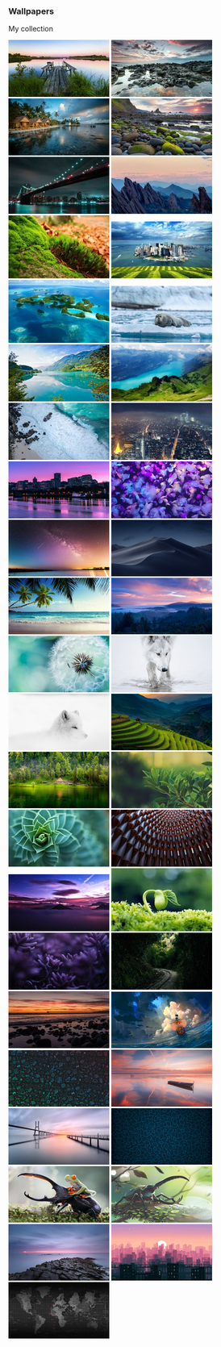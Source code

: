 ### Wallpapers
My collection

[![217944.jpg](https://raw.githubusercontent.com/itachi1621/Wallpapers/master/thumbnails/217944.jpg)](https://raw.githubusercontent.com/itachi1621/Wallpapers/master/wallpaper/217944.jpg)
[![2743.jpg](https://raw.githubusercontent.com/itachi1621/Wallpapers/master/thumbnails/2743.jpg)](https://raw.githubusercontent.com/itachi1621/Wallpapers/master/wallpaper/2743.jpg)
[![2746.jpg](https://raw.githubusercontent.com/itachi1621/Wallpapers/master/thumbnails/2746.jpg)](https://raw.githubusercontent.com/itachi1621/Wallpapers/master/wallpaper/2746.jpg)
[![2772.jpg](https://raw.githubusercontent.com/itachi1621/Wallpapers/master/thumbnails/2772.jpg)](https://raw.githubusercontent.com/itachi1621/Wallpapers/master/wallpaper/2772.jpg)
[![4K-Bridge-Night-City-Lights-Wallpaper-3840x2160.jpg](https://raw.githubusercontent.com/itachi1621/Wallpapers/master/thumbnails/4K-Bridge-Night-City-Lights-Wallpaper-3840x2160.jpg)](https://raw.githubusercontent.com/itachi1621/Wallpapers/master/wallpaper/4K-Bridge-Night-City-Lights-Wallpaper-3840x2160.jpg)
[![4K-Mountains-Rocks-Landscape-Wallpaper-3840x2160.jpg](https://raw.githubusercontent.com/itachi1621/Wallpapers/master/thumbnails/4K-Mountains-Rocks-Landscape-Wallpaper-3840x2160.jpg)](https://raw.githubusercontent.com/itachi1621/Wallpapers/master/wallpaper/4K-Mountains-Rocks-Landscape-Wallpaper-3840x2160.jpg)
[![82324.jpg](https://raw.githubusercontent.com/itachi1621/Wallpapers/master/thumbnails/82324.jpg)](https://raw.githubusercontent.com/itachi1621/Wallpapers/master/wallpaper/82324.jpg)
[![82330.jpg](https://raw.githubusercontent.com/itachi1621/Wallpapers/master/thumbnails/82330.jpg)](https://raw.githubusercontent.com/itachi1621/Wallpapers/master/wallpaper/82330.jpg)
[![82350.jpg](https://raw.githubusercontent.com/itachi1621/Wallpapers/master/thumbnails/82350.jpg)](https://raw.githubusercontent.com/itachi1621/Wallpapers/master/wallpaper/82350.jpg)
[![animal_seal_4k_5k_hd_animals-3840x2160.jpg](https://raw.githubusercontent.com/itachi1621/Wallpapers/master/thumbnails/animal_seal_4k_5k_hd_animals-3840x2160.jpg)](https://raw.githubusercontent.com/itachi1621/Wallpapers/master/wallpaper/animal_seal_4k_5k_hd_animals-3840x2160.jpg)
[![Beautiful-Lake-4K-Wallpaper-3840x2160.jpg](https://raw.githubusercontent.com/itachi1621/Wallpapers/master/thumbnails/Beautiful-Lake-4K-Wallpaper-3840x2160.jpg)](https://raw.githubusercontent.com/itachi1621/Wallpapers/master/wallpaper/Beautiful-Lake-4K-Wallpaper-3840x2160.jpg)
[![Beautiful-Landscape-4K-Wallpaper-3840x2160.jpg](https://raw.githubusercontent.com/itachi1621/Wallpapers/master/thumbnails/Beautiful-Landscape-4K-Wallpaper-3840x2160.jpg)](https://raw.githubusercontent.com/itachi1621/Wallpapers/master/wallpaper/Beautiful-Landscape-4K-Wallpaper-3840x2160.jpg)
[![brown_rocks_on_white_sand_beach_4k_5k_hd-3840x2160.jpg](https://raw.githubusercontent.com/itachi1621/Wallpapers/master/thumbnails/brown_rocks_on_white_sand_beach_4k_5k_hd-3840x2160.jpg)](https://raw.githubusercontent.com/itachi1621/Wallpapers/master/wallpaper/brown_rocks_on_white_sand_beach_4k_5k_hd-3840x2160.jpg)
[![City-Night-4K-Wallpaper-3840x2160.jpg](https://raw.githubusercontent.com/itachi1621/Wallpapers/master/thumbnails/City-Night-4K-Wallpaper-3840x2160.jpg)](https://raw.githubusercontent.com/itachi1621/Wallpapers/master/wallpaper/City-Night-4K-Wallpaper-3840x2160.jpg)
[![cityscape_purple_sunset_5k.jpg](https://raw.githubusercontent.com/itachi1621/Wallpapers/master/thumbnails/cityscape_purple_sunset_5k.jpg)](https://raw.githubusercontent.com/itachi1621/Wallpapers/master/wallpaper/cityscape_purple_sunset_5k.jpg)
[![colorful_jellyfishes_4k-3840x2160.jpg](https://raw.githubusercontent.com/itachi1621/Wallpapers/master/thumbnails/colorful_jellyfishes_4k-3840x2160.jpg)](https://raw.githubusercontent.com/itachi1621/Wallpapers/master/wallpaper/colorful_jellyfishes_4k-3840x2160.jpg)
[![download (10).jpeg](https://raw.githubusercontent.com/itachi1621/Wallpapers/master/thumbnails/download%20(10).jpeg)](https://raw.githubusercontent.com/itachi1621/Wallpapers/master/wallpaper/download%20(10).jpeg)
[![download (11).jpeg](https://raw.githubusercontent.com/itachi1621/Wallpapers/master/thumbnails/download%20(11).jpeg)](https://raw.githubusercontent.com/itachi1621/Wallpapers/master/wallpaper/download%20(11).jpeg)
[![download (15).jpeg](https://raw.githubusercontent.com/itachi1621/Wallpapers/master/thumbnails/download%20(15).jpeg)](https://raw.githubusercontent.com/itachi1621/Wallpapers/master/wallpaper/download%20(15).jpeg)
[![download (16).jpeg](https://raw.githubusercontent.com/itachi1621/Wallpapers/master/thumbnails/download%20(16).jpeg)](https://raw.githubusercontent.com/itachi1621/Wallpapers/master/wallpaper/download%20(16).jpeg)
[![download (1).jpeg](https://raw.githubusercontent.com/itachi1621/Wallpapers/master/thumbnails/download%20(1).jpeg)](https://raw.githubusercontent.com/itachi1621/Wallpapers/master/wallpaper/download%20(1).jpeg)
[![download (20).jpeg](https://raw.githubusercontent.com/itachi1621/Wallpapers/master/thumbnails/download%20(20).jpeg)](https://raw.githubusercontent.com/itachi1621/Wallpapers/master/wallpaper/download%20(20).jpeg)
[![download (21).jpeg](https://raw.githubusercontent.com/itachi1621/Wallpapers/master/thumbnails/download%20(21).jpeg)](https://raw.githubusercontent.com/itachi1621/Wallpapers/master/wallpaper/download%20(21).jpeg)
[![download (4).jpeg](https://raw.githubusercontent.com/itachi1621/Wallpapers/master/thumbnails/download%20(4).jpeg)](https://raw.githubusercontent.com/itachi1621/Wallpapers/master/wallpaper/download%20(4).jpeg)
[![download (5).jpeg](https://raw.githubusercontent.com/itachi1621/Wallpapers/master/thumbnails/download%20(5).jpeg)](https://raw.githubusercontent.com/itachi1621/Wallpapers/master/wallpaper/download%20(5).jpeg)
[![download (6).jpeg](https://raw.githubusercontent.com/itachi1621/Wallpapers/master/thumbnails/download%20(6).jpeg)](https://raw.githubusercontent.com/itachi1621/Wallpapers/master/wallpaper/download%20(6).jpeg)
[![macro_plants_succulent_depth_of_field_nature_leaves_4k_hd-3840x2160.jpg](https://raw.githubusercontent.com/itachi1621/Wallpapers/master/thumbnails/macro_plants_succulent_depth_of_field_nature_leaves_4k_hd-3840x2160.jpg)](https://raw.githubusercontent.com/itachi1621/Wallpapers/master/wallpaper/macro_plants_succulent_depth_of_field_nature_leaves_4k_hd-3840x2160.jpg)
[![modern_architecture_4k_2 (2).jpg](https://raw.githubusercontent.com/itachi1621/Wallpapers/master/thumbnails/modern_architecture_4k_2%20(2).jpg)](https://raw.githubusercontent.com/itachi1621/Wallpapers/master/wallpaper/modern_architecture_4k_2%20(2).jpg)
[![mountains_sunset_landscape_4k.jpg](https://raw.githubusercontent.com/itachi1621/Wallpapers/master/thumbnails/mountains_sunset_landscape_4k.jpg)](https://raw.githubusercontent.com/itachi1621/Wallpapers/master/wallpaper/mountains_sunset_landscape_4k.jpg)
[![nature-landscape-green-plants-wallpaper-preview.jpg](https://raw.githubusercontent.com/itachi1621/Wallpapers/master/thumbnails/nature-landscape-green-plants-wallpaper-preview.jpg)](https://raw.githubusercontent.com/itachi1621/Wallpapers/master/wallpaper/nature-landscape-green-plants-wallpaper-preview.jpg)
[![purple_petaled_flower_4k_hd-3840x2160.jpg](https://raw.githubusercontent.com/itachi1621/Wallpapers/master/thumbnails/purple_petaled_flower_4k_hd-3840x2160.jpg)](https://raw.githubusercontent.com/itachi1621/Wallpapers/master/wallpaper/purple_petaled_flower_4k_hd-3840x2160.jpg)
[![railroad_tracks_on_a_mountain_path_4k.jpg](https://raw.githubusercontent.com/itachi1621/Wallpapers/master/thumbnails/railroad_tracks_on_a_mountain_path_4k.jpg)](https://raw.githubusercontent.com/itachi1621/Wallpapers/master/wallpaper/railroad_tracks_on_a_mountain_path_4k.jpg)
[![sunset_bridge_sea_rocks_clouds_4k_hd-3840x2160.jpg](https://raw.githubusercontent.com/itachi1621/Wallpapers/master/thumbnails/sunset_bridge_sea_rocks_clouds_4k_hd-3840x2160.jpg)](https://raw.githubusercontent.com/itachi1621/Wallpapers/master/wallpaper/sunset_bridge_sea_rocks_clouds_4k_hd-3840x2160.jpg)
[![wallpaperflare.com_wallpaper (12).jpg](https://raw.githubusercontent.com/itachi1621/Wallpapers/master/thumbnails/wallpaperflare.com_wallpaper%20(12).jpg)](https://raw.githubusercontent.com/itachi1621/Wallpapers/master/wallpaper/wallpaperflare.com_wallpaper%20(12).jpg)
[![wallpaperflare.com_wallpaper (1).jpg](https://raw.githubusercontent.com/itachi1621/Wallpapers/master/thumbnails/wallpaperflare.com_wallpaper%20(1).jpg)](https://raw.githubusercontent.com/itachi1621/Wallpapers/master/wallpaper/wallpaperflare.com_wallpaper%20(1).jpg)
[![wallpaperflare.com_wallpaper (22).jpg](https://raw.githubusercontent.com/itachi1621/Wallpapers/master/thumbnails/wallpaperflare.com_wallpaper%20(22).jpg)](https://raw.githubusercontent.com/itachi1621/Wallpapers/master/wallpaper/wallpaperflare.com_wallpaper%20(22).jpg)
[![wallpaperflare.com_wallpaper (27).jpg](https://raw.githubusercontent.com/itachi1621/Wallpapers/master/thumbnails/wallpaperflare.com_wallpaper%20(27).jpg)](https://raw.githubusercontent.com/itachi1621/Wallpapers/master/wallpaper/wallpaperflare.com_wallpaper%20(27).jpg)
[![wallpaperflare.com_wallpaper (2).jpg](https://raw.githubusercontent.com/itachi1621/Wallpapers/master/thumbnails/wallpaperflare.com_wallpaper%20(2).jpg)](https://raw.githubusercontent.com/itachi1621/Wallpapers/master/wallpaper/wallpaperflare.com_wallpaper%20(2).jpg)
[![wallpaperflare.com_wallpaper (34).jpg](https://raw.githubusercontent.com/itachi1621/Wallpapers/master/thumbnails/wallpaperflare.com_wallpaper%20(34).jpg)](https://raw.githubusercontent.com/itachi1621/Wallpapers/master/wallpaper/wallpaperflare.com_wallpaper%20(34).jpg)
[![wallpaperflare.com_wallpaper (35).jpg](https://raw.githubusercontent.com/itachi1621/Wallpapers/master/thumbnails/wallpaperflare.com_wallpaper%20(35).jpg)](https://raw.githubusercontent.com/itachi1621/Wallpapers/master/wallpaper/wallpaperflare.com_wallpaper%20(35).jpg)
[![wallpaperflare.com_wallpaper (37).jpg](https://raw.githubusercontent.com/itachi1621/Wallpapers/master/thumbnails/wallpaperflare.com_wallpaper%20(37).jpg)](https://raw.githubusercontent.com/itachi1621/Wallpapers/master/wallpaper/wallpaperflare.com_wallpaper%20(37).jpg)
[![wallpaperflare.com_wallpaper (7).jpg](https://raw.githubusercontent.com/itachi1621/Wallpapers/master/thumbnails/wallpaperflare.com_wallpaper%20(7).jpg)](https://raw.githubusercontent.com/itachi1621/Wallpapers/master/wallpaper/wallpaperflare.com_wallpaper%20(7).jpg)
[![wallpaperflare.com_wallpaper.jpg](https://raw.githubusercontent.com/itachi1621/Wallpapers/master/thumbnails/wallpaperflare.com_wallpaper.jpg)](https://raw.githubusercontent.com/itachi1621/Wallpapers/master/wallpaper/wallpaperflare.com_wallpaper.jpg)
